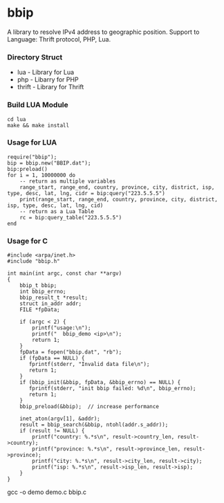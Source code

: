 # bbip

A library to resolve IPv4 address to geographic position. Support to Language: Thrift protocol, PHP, Lua.

### Directory Struct
- lua    - Library for Lua
- php    - Libarry for PHP
- thrift - Library for Thrift

### Build LUA Module
```
cd lua
make && make install
```

### Usage for LUA
```
require("bbip");
bip = bbip.new("BBIP.dat");
bip:preload()
for i = 1, 10000000 do
    -- return as multiple variables
    range_start, range_end, country, province, city, district, isp, type, desc, lat, lng, cidr = bip:query("223.5.5.5")
    print(range_start, range_end, country, province, city, district, isp, type, desc, lat, lng, cid)
    -- return as a Lua Table
    rc = bip:query_table("223.5.5.5")
end
```

### Usage for C
```
#include <arpa/inet.h>
#include "bbip.h"

int main(int argc, const char **argv)
{
    bbip_t bbip;
    int bbip_errno;
    bbip_result_t *result;
    struct in_addr addr;
    FILE *fpData;

    if (argc < 2) {
        printf("usage:\n");
        printf("  bbip_demo <ip>\n");
        return 1;
    }
    fpData = fopen("bbip.dat", "rb");
    if (fpData == NULL) {
       fprintf(stderr, "Invalid data file\n");
       return 1;
    }
    if (bbip_init(&bbip, fpData, &bbip_errno) == NULL) {
       fprintf(stderr, "init bbip failed: %d\n", bbip_errno);
       return 1;
    }
    bbip_preload(&bbip);  // increase performance

    inet_aton(argv[1], &addr);
    result = bbip_search(&bbip, ntohl(addr.s_addr));
    if (result != NULL) {
        printf("country: %.*s\n", result->country_len, result->country);
        printf("province: %.*s\n", result->province_len, result->province);
        printf("city: %.*s\n", result->city_len, result->city);
        printf("isp: %.*s\n", result->isp_len, result->isp);
    }
}
```
gcc -o demo demo.c bbip.c
